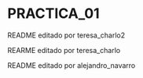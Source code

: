 # PRACTICA_01
README editado por teresa_charlo2

REARME editado por teresa_charlo

README editado por alejandro_navarro
